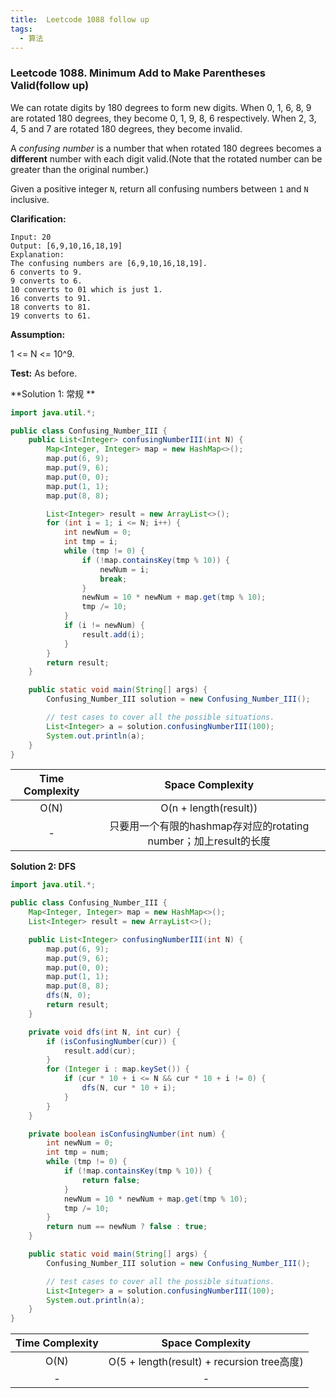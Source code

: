 ```yaml
---
title:  Leetcode 1088 follow up
tags:
  - 算法
---
```




### Leetcode 1088. Minimum Add to Make Parentheses Valid(follow up)

We can rotate digits by 180 degrees to form new digits. When 0, 1, 6, 8, 9 are rotated 180 degrees, they become 0, 1, 9, 8, 6 respectively. When 2, 3, 4, 5 and 7 are rotated 180 degrees, they become invalid.

A *confusing number* is a number that when rotated 180 degrees becomes a **different** number with each digit valid.(Note that the rotated number can be greater than the original number.)

Given a positive integer `N`, return all confusing numbers between `1` and `N` inclusive.



**Clarification:** 

```
Input: 20
Output: [6,9,10,16,18,19]
Explanation: 
The confusing numbers are [6,9,10,16,18,19].
6 converts to 9.
9 converts to 6.
10 converts to 01 which is just 1.
16 converts to 91.
18 converts to 81.
19 converts to 61.
```



**Assumption:**  

1 <= N <= 10^9.



**Test:** As before.



**Solution 1: 常规 ** 

```java
import java.util.*;

public class Confusing_Number_III {
    public List<Integer> confusingNumberIII(int N) {
        Map<Integer, Integer> map = new HashMap<>();
        map.put(6, 9);
        map.put(9, 6);
        map.put(0, 0);
        map.put(1, 1);
        map.put(8, 8);

        List<Integer> result = new ArrayList<>();
        for (int i = 1; i <= N; i++) {
            int newNum = 0;
            int tmp = i;
            while (tmp != 0) {
                if (!map.containsKey(tmp % 10)) {
                    newNum = i;
                    break;
                }
                newNum = 10 * newNum + map.get(tmp % 10);
                tmp /= 10;
            }
            if (i != newNum) {
                result.add(i);
            }
        }
        return result;
    }

    public static void main(String[] args) {
        Confusing_Number_III solution = new Confusing_Number_III();

        // test cases to cover all the possible situations.
        List<Integer> a = solution.confusingNumberIII(100);
        System.out.println(a);
    }
}
```

| Time Complexity |                       Space Complexity                       |
| :-------------: | :----------------------------------------------------------: |
|      O(N)       |                    O(n + length(result))                     |
|        -        | 只要用一个有限的hashmap存对应的rotating number；加上result的长度 |



**Solution 2: DFS** 

```java
import java.util.*;

public class Confusing_Number_III {
    Map<Integer, Integer> map = new HashMap<>();
    List<Integer> result = new ArrayList<>();

    public List<Integer> confusingNumberIII(int N) {
        map.put(6, 9);
        map.put(9, 6);
        map.put(0, 0);
        map.put(1, 1);
        map.put(8, 8);
        dfs(N, 0);
        return result;
    }

    private void dfs(int N, int cur) {
        if (isConfusingNumber(cur)) {
            result.add(cur);
        }
        for (Integer i : map.keySet()) {
            if (cur * 10 + i <= N && cur * 10 + i != 0) {
                dfs(N, cur * 10 + i);
            }
        }
    }

    private boolean isConfusingNumber(int num) {
        int newNum = 0;
        int tmp = num;
        while (tmp != 0) {
            if (!map.containsKey(tmp % 10)) {
                return false;
            }
            newNum = 10 * newNum + map.get(tmp % 10);
            tmp /= 10;
        }
        return num == newNum ? false : true;
    }

    public static void main(String[] args) {
        Confusing_Number_III solution = new Confusing_Number_III();

        // test cases to cover all the possible situations.
        List<Integer> a = solution.confusingNumberIII(100);
        System.out.println(a);
    }
}
```

| Time Complexity |              Space Complexity              |
| :-------------: | :----------------------------------------: |
|      O(N)       | O(5 + length(result) + recursion tree高度) |
|        -        |                     -                      |
